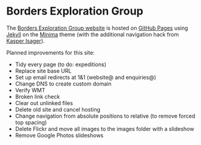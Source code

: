 # Borders Exploration Group

The [Borders Exploration Group website](https://www.borders-exploration-group.org.uk/) is hosted on [GitHub Pages](https://pages.github.com/) using [Jekyll](https://jekyllrb.com/) on the [Minima](https://github.com/jekyll/minima) theme (with the additional navigation hack from [Kasper Isager](https://gist.github.com/kasperisager/9416313)).

Planned improvements for this site:
* Tidy every page (to do: expeditions)
* Replace site base URL
* Set up email redirects at 1&1 (website@ and enquiries@)
* Change DNS to create custom domain
* Verify WMT
* Broken link check
* Clear out unlinked files
* Delete old site and cancel hosting
* Change navigation from absolute positions to relative (to remove forced top spacing)
* Delete Flickr and move all images to the images folder with a slideshow
* Remove Google Photos slideshows
